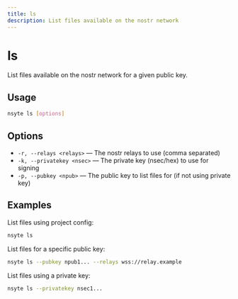 ```yaml
---
title: ls
description: List files available on the nostr network
---
```


# ls

List files available on the nostr network for a given public key.

## Usage

```bash
nsyte ls [options]
```

## Options

- `-r, --relays <relays>` — The nostr relays to use (comma separated)
- `-k, --privatekey <nsec>` — The private key (nsec/hex) to use for signing
- `-p, --pubkey <npub>` — The public key to list files for (if not using private key)

## Examples

List files using project config:
```bash
nsyte ls
```

List files for a specific public key:
```bash
nsyte ls --pubkey npub1... --relays wss://relay.example
```

List files using a private key:
```bash
nsyte ls --privatekey nsec1...
``` 